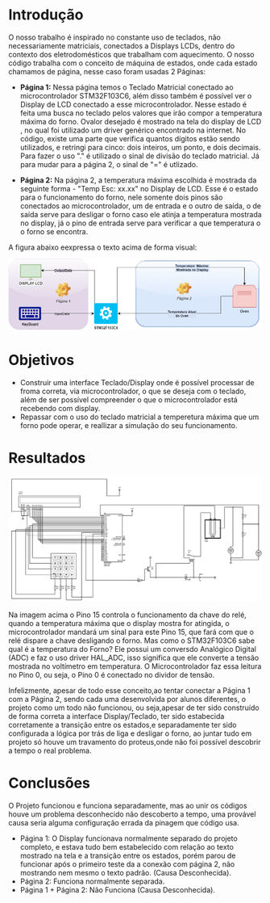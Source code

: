 # Introdução

O nosso trabalho é inspirado no constante uso de teclados, não necessariamente matriciais, conectados a Displays LCDs, dentro do contexto dos eletrodomésticos que trabalham com aquecimento. O nosso código trabalha com o conceito de máquina de estados, onde cada estado chamamos de página, nesse caso foram usadas 2 Páginas:

* **Página 1:** Nessa página temos o Teclado Matricial conectado ao microcontrolador STM32F103C6, além disso também é possível ver o Display de LCD conectado a esse
microcontrolador. Nesse estado é feita uma busca no teclado pelos valores que irão compor a temperatura máxima do forno. Ovalor desejado é mostrado na tela do display de LCD
, no qual foi utilizado um driver genérico encontrado na internet. No código, existe uma parte que verifica quantos dígitos estão sendo utilizados, e retringi para cinco: 
dois inteiros, um ponto, e dois decimais. Para fazer o uso "." é utilizado o sinal de divisão do teclado matricial. Já para mudar para a página 2, o sinal de "=" é utlizado.

* **Página 2:** Na página 2, a temperatura máxima escolhida é mostrada da seguinte forma - "Temp Esc: xx.xx" no Display de LCD. Esse é o estado para o funcionamento do forno,
nele somente dois pinos são conectados ao microcontrolador, um de entrada e o outro de saída, o de saída serve para desligar o forno caso ele atinja a temperatura 
mostrada no display, já o pino de entrada serve para verificar a que temperatura o o forno se encontra.

A figura abaixo eexpressa o texto acima de forma visual:

![Esquema do Projeto](https://github.com/matheus123deimos/Trabalho2_Micropr/blob/main/Projeto%20Micro.png)

# Objetivos

* Construir uma interface Teclado/Display onde é possível processar de froma correta, via microcontrolador, o que se deseja com o teclado, além de ser possível compreender o que o microcontrolador está recebendo com display.
* Repassar com o uso do teclado matricial a temperetura máxima que um forno pode operar, e reallizar a simulação do seu funcionamento.

# Resultados 

![Esquema do Projeto](https://github.com/matheus123deimos/Trabalho2_Micropr/blob/main/sch/ProjetoFinal.jpg)

Na imagem acima o Pino 15 controla o funcionamento da chave do relé, quando a temperatura máxima que o display mostra for atingida, o microcontrolador mandará um sinal para este Pino 15, que fará com que o relé dispare a chave desligando o forno. Mas como o STM32F103C6 sabe qual é a temperatura do Forno? Ele possui um conversdo Analógico Digital (ADC) e faz o uso driver HAL_ADC, isso significa que ele converte a tensão mostrada no voltímetro em temperatura. O Microcontrolador faz essa leitura no Pino 0, ou seja, o Pino 0 é conectado no dividor de tensão.

Infelizmente, apesar de todo esse conceito,ao tentar conectar a Página 1 com a Página 2, sendo cada uma desenvolvida por alunos diferentes, o projeto como um todo não funcionou, ou seja,apesar de ter sido construído de forma correta a interface Display/Teclado, ter sido estabecida corretamente a transição entre os estados,e separadamente ter sido configurada a lógica por trás de liga e desligar o forno, ao juntar tudo em projeto só houve um travamento do proteus,onde não foi possível descobrir a tempo o real problema.

# Conclusões

O Projeto funcionou e funciona separadamente, mas ao unir os códigos houve um problema desconhecido não descoberto a tempo, uma provável causa seria alguma
configuração errada da pinagem que código usa.

* Página 1: O Display funcionava normalmente separado do projeto completo, e estava tudo bem estabelecido com relação ao texto mostrado na tela e a transição entre os estados, porém parou de funcionar após o primeiro teste da a conexão com página 2, não mostrando nem mesmo o texto padrão. (Causa Desconhecida).
* Página 2: Funciona normalmente separada.
* Página 1 + Página 2: Não Funciona (Causa Desconhecida).
